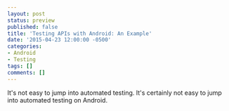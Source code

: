 ```yaml
---
layout: post
status: preview
published: false
title: 'Testing APIs with Android: An Example'
date: '2015-04-23 12:00:00 -0500'
categories:
- Android
- Testing
tags: []
comments: []
---
```


It's not easy to jump into automated testing. It's certainly not easy to jump into automated testing on Android.
